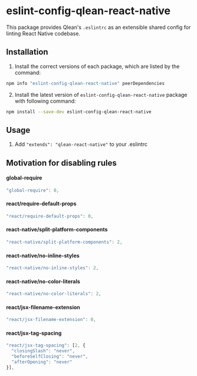 # eslint-config-qlean-react-native

This package provides Qlean's `.eslintrc` as an extensible shared config for linting React Native codebase.

## Installation

1. Install the correct versions of each package, which are listed by the command:
```sh
npm info "eslint-config-qlean-react-native" peerDependencies
```
2. Install the latest version of `eslint-config-qlean-react-native` package with following command:
```sh
npm install --save-dev eslint-config-qlean-react-native
```

## Usage

1. Add `"extends": "qlean-react-native"` to your .eslintrc

## Motivation for disabling rules

#### global-require
```js
"global-require": 0,
```
#### react/require-default-props
```js
"react/require-default-props": 0,
```
#### react-native/split-platform-components
```js
"react-native/split-platform-components": 2,
```
#### react-native/no-inline-styles
```js
"react-native/no-inline-styles": 2,
```
#### react-native/no-color-literals
```js
"react-native/no-color-literals": 2,
```
#### react/jsx-filename-extension
```js
"react/jsx-filename-extension": 0,
```
#### react/jsx-tag-spacing
```js
"react/jsx-tag-spacing": [2, {
  "closingSlash": "never",
  "beforeSelfClosing": "never",
  "afterOpening": "never"
}],
```

